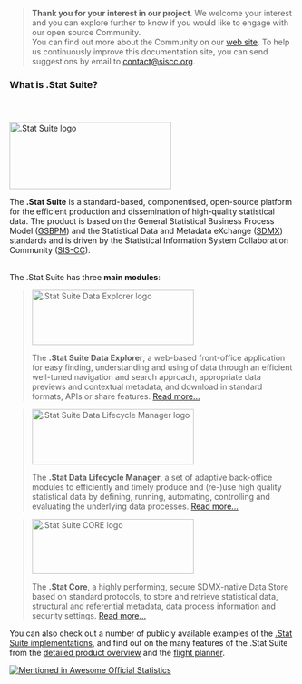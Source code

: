 > **Thank you for your interest in our project**. 
We welcome your interest and you can explore further to know if you would like to engage with our open source Community.  
You can find out more about the Community on our [web site](https://siscc.org). To help us continuously improve this documentation site, you can send suggestions by email to [contact@siscc.org](mailto:contact@siscc.org?subject=documentation-suggestion).

### What is .Stat Suite?

<div class="col-sm-8">

<div style="height:40px" aria-hidden="true"></div>

<div>
    <img decoding="async" src="/.stat-suite/design/demo/logos-svg/images/statsuite-base.svg" alt=".Stat Suite logo" style="width:285px;height:118px" width="285" height="118">
</div>
<p>The <strong>.Stat Suite</strong> is a standard-based, componentised, open-source platform for the efficient production and dissemination of high-quality statistical data. The product is based on the General Statistical Business Process Model (<a rel="noreferrer noopener" aria-label="GSBPM (opens in a new tab)" href="http://www1.unece.org/stat/platform/display/GSBPM/GSBPM+v5.0" target="_blank">GSBPM</a>) and the Statistical Data and Metadata eXchange (<a rel="noreferrer noopener" aria-label="SDMX (opens in a new tab)" href="https://sdmx.org" target="_blank">SDMX</a>) standards and is driven by the Statistical Information System Collaboration Community (<a rel="noreferrer noopener" aria-label="SIS-CC (opens in a new tab)" href="https://siscc.org" target="_blank">SIS-CC</a>). </p>

<p><br>The .Stat Suite has three&nbsp;<strong>main modules</strong>: </p>

<blockquote>
<div>
    <img decoding="async" loading="lazy" src="/.stat-suite/design/demo/logos-svg/images/dotstat-de-base.svg" alt=".Stat Suite Data Explorer logo" style="width:285px;height:97px" width="285" height="97">
</div>
<p>The <strong>.Stat Suite Data Explorer</strong>, a web-based front-office application for easy finding, understanding and using of data through an efficient well-tuned navigation and search approach, appropriate data previews and contextual metadata, and download in standard formats, APIs or share features. <a href="/dotstatsuite-documentation/using-de/">Read more…</a></p>
</blockquote>

<blockquote>
<div>
    <img decoding="async" loading="lazy" src="/.stat-suite/design/demo/logos-svg/images/dotstat-dlm-base.svg" alt=".Stat Suite Data Lifecycle Manager logo" style="width:285px;height:98px" width="285" height="98">
</div>
<p>The <strong>.Stat Data Lifecycle Manager</strong>, a set of adaptive back-office modules to efficiently and timely produce and (re-)use high quality statistical data by defining, running, automating, controlling and evaluating the underlying data processes. <a href="/dotstatsuite-documentation/using-dlm/">Read more…</a></p>
</blockquote>

<blockquote>
<div >
    <img decoding="async" loading="lazy" src="/.stat-suite/design/demo/logos-svg/images/dotstat-core-base.svg" alt=".Stat Suite CORE logo" style="width:285px;height:97px" width="285" height="97">
</div>
<p>The <strong>.Stat Core</strong>, a highly performing, secure SDMX-native Data Store based on standard protocols, to store and retrieve statistical data, structural and referential metadata, data process information and security settings. <a href="/dotstatsuite-documentation/using-api/">Read more…</a></p>
</blockquote>

<p></p>

<p>You can also check out a number of publicly available examples of the <a rel="noreferrer noopener" href="/dotstatsuite-documentation/about/powered-by/" data-type="URL" data-id="/dotstatsuite-documentation/about/powered-by/" target="_blank">.Stat Suite implementations</a>, and find out on the many features of the .Stat Suite from the <a rel="noreferrer noopener" href="/dotstatsuite-documentation/about/product-overview/" data-type="URL" data-id="/dotstatsuite-documentation/about/product-overview/" target="_blank">detailed product overview</a> and the <a rel="noreferrer noopener" href="/dotstatsuite-documentation/about/product-overview/#flight-planner" data-type="URL" data-id="/dotstatsuite-documentation/about/flight-planner/" target="_blank">flight planner</a>.</p>
					
</div>

[![Mentioned in Awesome Official Statistics ](https://awesome.re/mentioned-badge.svg)](http://www.awesomeofficialstatistics.org)
